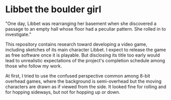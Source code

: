 Libbet the boulder girl
=======================
"One day, Libbet was rearranging her basement when she discovered
a passage to an empty hall whose floor had a peculiar pattern.
She rolled in to investigate."

This repository contains research toward developing a video game,
including sketches of its main character Libbet.  I expect to release
the game as free software once it is playable.  But disclosing
its title too early would lead to unrealistic expectations of the
project's completion schedule among those who follow my work.

At first, I tried to use the confused perspective common among 8-bit
overhead games, where the background is semi-overhead but the moving
characters are drawn as if viewed from the side.  It looked fine for
rolling and for hopping sideways, but not for hopping up or down.


